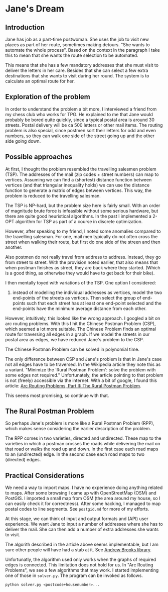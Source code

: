 Jane's Dream
============

Introduction
------------
Jane has job as a part-time postwoman. She uses the job to visit
new places as part of her route, sometimes making detours. "She wants
to automate the whole process". Based on the context in the paragraph
I take this to mean that she wants the route selection to be automated.

This means that she has a few mandatory addresses that she must visit
to deliver the letters in her care. Besides that she can select a few 
extra destinations that she wants to visit during her round. The system
is to calculate an optimal route for her.

Exploration of the problem
--------------------------
In order to understand the problem a bit more, I interviewed a friend from
my chess club who works for TPG. He explained to me that Jane would probably
be bored quite quickly, since a typical postal area is around 30 streets. 
Postal delivery will be ca 500 letters or other mail items. The routing problem
is also special, since postmen sort their letters for odd and even numbers, so
they can walk one side of the street going up and the other side going down. 

Possible approaches
-------------------
At first, I thought the problem resembled the travelling salesmen problem (TSP). 
The addresses of the mail (zip codes + street numbers) can map to vertices.
Assuming we can find a (shortest) distance function between vertices (and that
triangular inequality holds) we can use the distance function to generate a matrix
of edges between vertices. This way, the problem is reduced to the travelling 
salesman.

The TSP is NP-hard, but the problem size here is fairly small. With an order
of magnitude brute force is infeasible without some serious hardware, but there
are quite good heuristical algorithms. In the past I implemented a 2-OPT 
algorithm for TSP as part of a course in discrete optimization.

However, after speaking to my friend, I noted some anomalies compared to the 
travelling salesman. For one, mail men typically do not often cross the street 
when walking their route, but first do one side of the streen and then another.

Also postmen do not really travel from address to address. Instead, they go from 
street to street. With the provision noted earlier, that also means that when
postman finishes as street, they are back where they started. (Which is a good
thing, as otherwise they would have to get back for their bike).

I then mentally toyed with variations of the TSP. One option I considered:
1. instead of modelling the individual addresses as vertices, model the
two end-points of the streets as vertices. Then select the group of end-points
such that each street has at least one end-point selected and the end-points 
have the minimum average distance from each other.

However, intuitively, this looked like the wrong approach. I googled a bit on
arc routing problems. With this I hit the Chinese Postman Problem (CSP), which 
seemed a lot more suitable. The Chinese Problem finds an optimal route for
traversing all edges in a graph. If we model the streets in our postal area
as edges, we have reduced Jane's problem to the CSP.

The Chinese Postman Problem can be solved in polynomial time. 

The only difference between CSP and Jane's problem is that in Jane's case not all
edges have to be traversed. In the Wikipedia article they note this as a
variant. "Minimize the 'Rural Postman Problem': solve the problem with some 
edges not required." Unfortunately, the article pointing to that problem
is not (freely) accessible via the internet. With a bit of google, I found
this article: [Arc Routing Problems, Part II: The Rural Postman Problem](https://pubsonline.informs.org/doi/pdf/10.1287/opre.43.3.399).

This seems most promising, so continue with that.

The Rural Postman Problem
-------------------------
So perhaps Jane's problem is more like a Rural Postman Problem (RPP), which
makes sense considering the earlier description of the problem.

The RPP comes in two varieties, directed and undirected. These map to the
varieties in which a postman crosses the roads while delivering the mail on
that road or walks the road up and down. In the first case each road
maps to an (undirected) edge. In the second case each road maps to two
(directed) edges.

Practical Considerations
------------------------
We need a way to import maps. I have no experience doing anything related to 
maps. After some browsing I came up with OpenStreetMap (OSM) and PostGIS.
I imported a small map from OSM (the area around my house, so I can easily
check it for correctness). After some hacking, I managed to map postal codes
to line segments. See `postgid.md` for more of my efforts.

At this stage, we can think of input and output formats and (API) user 
experience. We want Jane to input a number of addresses where she has to
deliver the mail. She can then add a number of extra addresses she wants
to visit.

The algorith described in the article above seems implementable,
but I am sure other people will have had a stab at it. 
See [Andrew Brooks library](https://github.com/brooksandrew/postman_problems).

Unfortunatly, the algorithm used only works when the graphs of required edges is
connected. This limitation does not hold for us. In "Arc Routing Problems",
we see a few algorithms that may work. I started implementing one of those in 
`solver.py`. The program can be invoked as follows.

```
python solver.py <postcode+housenumber>...
```






